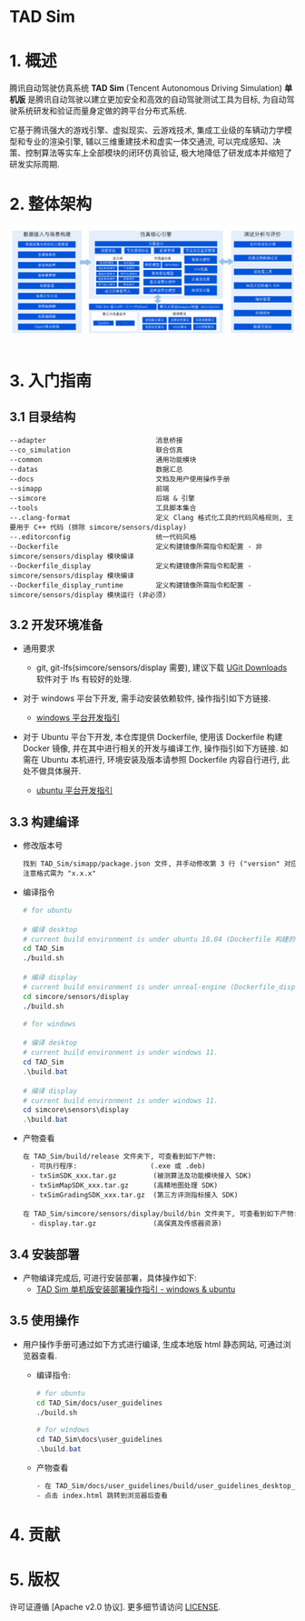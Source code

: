 # TAD Sim

# 1. 概述

腾讯自动驾驶仿真系统 **TAD Sim** (Tencent Autonomous Driving Simulation) **单机版** 是腾讯自动驾驶以建立更加安全和高效的自动驾驶测试工具为目标, 为自动驾驶系统研发和验证而量身定做的跨平台分布式系统.

它基于腾讯强大的游戏引擎、虚拟现实、云游戏技术, 集成工业级的车辆动力学模型和专业的渲染引擎, 辅以三维重建技术和虚实一体交通流, 可以完成感知、决策、控制算法等实车上全部模块的闭环仿真验证, 极大地降低了研发成本并缩短了研发实际周期.

# 2. 整体架构

<div align="center"><img src="./docs/images/tadsim_architecture.png" alt="" width="900px"></div><br>

# 3. 入门指南

## 3.1 目录结构
    --adapter                           消息桥接
    --co_simulation                     联合仿真
    --common                            通用功能模块
    --datas                             数据汇总
    --docs                              文档及用户使用操作手册
    --simapp                            前端
    --simcore                           后端 & 引擎
    --tools                             工具脚本集合
    --.clang-format                     定义 Clang 格式化工具的代码风格规则, 主要用于 C++ 代码 (排除 simcore/sensors/display)
    --.editorconfig                     统一代码风格
    --Dockerfile                        定义构建镜像所需指令和配置 - 非 simcore/sensors/display 模块编译
    --Dockerfile_display                定义构建镜像所需指令和配置 - simcore/sensors/display 模块编译
    --Dockerfile_display_runtime        定义构建镜像所需指令和配置 - simcore/sensors/display 模块运行 (非必须)

## 3.2 开发环境准备

- 通用要求
  - git, git-lfs(simcore/sensors/display 需要), 建议下载 [UGit Downloads](https://code.tencent.com/ugit) 软件对于 lfs 有较好的处理.

- 对于 windows 平台下开发, 需手动安装依赖软件, 操作指引如下方链接.
  - [windows 平台开发指引](./docs/prerequisites_windows.md)

- 对于 Ubuntu 平台下开发, 本仓库提供 Dockerfile, 使用该 Dockerfile 构建 Docker 镜像, 并在其中进行相关的开发与编译工作, 操作指引如下方链接.
  如需在 Ubuntu 本机进行, 环境安装及版本请参照 Dockerfile 内容自行进行, 此处不做具体展开.
  - [ubuntu 平台开发指引](./docs/prerequisites_ubuntu.md)


## 3.3 构建编译

- 修改版本号
  ```txt
  找到 TAD_Sim/simapp/package.json 文件, 并手动修改第 3 行 ("version" 对应的值).
  注意格式需为 "x.x.x"
  ```

- 编译指令

  ```bash
  # for ubuntu

  # 编译 desktop
  # current build environment is under ubuntu 18.04 (Dockerfile 构建的镜像)
  cd TAD_Sim
  ./build.sh

  # 编译 display
  # current build environment is under unreal-engine (Dockerfile_display 构建的镜像)
  cd simcore/sensors/display
  ./build.sh
  ```

  ```powershell
  # for windows

  # 编译 desktop
  # current build environment is under windows 11.
  cd TAD_Sim
  .\build.bat

  # 编译 display
  # current build environment is under windows 11.
  cd simcore\sensors\display
  .\build.bat
  ```

- 产物查看
  ```txt
  在 TAD_Sim/build/release 文件夹下, 可查看到如下产物:
    - 可执行程序:                  (.exe 或 .deb)
    - txSimSDK_xxx.tar.gz         (被测算法及功能模块接入 SDK)
    - txSimMapSDK_xxx.tar.gz      (高精地图处理 SDK)
    - txSimGradingSDK_xxx.tar.gz  (第三方评测指标接入 SDK)

  在 TAD_Sim/simcore/sensors/display/build/bin 文件夹下, 可查看到如下产物:
    - display.tar.gz              (高保真及传感器资源)
  ```

## 3.4 安装部署

- 产物编译完成后, 可进行安装部署，具体操作如下:
  - [TAD Sim 单机版安装部署操作指引 - windows & ubuntu](./docs/user_guidelines/user_guidelines_desktop/source/201.单机版安装部署.md)


## 3.5 使用操作

- 用户操作手册可通过如下方式进行编译, 生成本地版 html 静态网站, 可通过浏览器查看.

  - 编译指令:
    ```bash
    # for ubuntu
    cd TAD_Sim/docs/user_guidelines
    ./build.sh
    ```

    ```powershell
    # for windows
    cd TAD_Sim\docs\user_guidelines
    .\build.bat
    ```

  - 产物查看
    ```txt
    - 在 TAD_Sim/docs/user_guidelines/build/user_guidelines_desktop_standard 文件夹下:
    - 点击 index.html 跳转到浏览器后查看
    ```

# 4. 贡献


# 5. 版权

许可证遵循 [Apache v2.0 协议]. 更多细节请访问 [LICENSE](./LICENSE).
